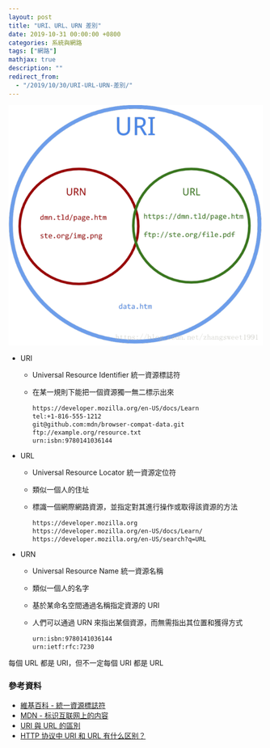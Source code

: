 ```yaml
---
layout: post
title: "URI、URL、URN 差別"
date: 2019-10-31 00:00:00 +0800
categories: 系統與網路
tags: ["網路"]
mathjax: true
description: ""
redirect_from: 
  - "/2019/10/30/URI-URL-URN-差別/"
---
```


![](/assets/img/posts/9Lrn7Uz.png)

- URI

  - Universal Resource Identifier 統一資源標誌符
  - 在某一規則下能把一個資源獨一無二標示出來

    ```
    https://developer.mozilla.org/en-US/docs/Learn
    tel:+1-816-555-1212
    git@github.com:mdn/browser-compat-data.git
    ftp://example.org/resource.txt
    urn:isbn:9780141036144
    ```

- URL

  - Universal Resource Locator 統一資源定位符
  - 類似一個人的住址
  - 標識一個網際網路資源，並指定對其進行操作或取得該資源的方法

    ```
    https://developer.mozilla.org
    https://developer.mozilla.org/en-US/docs/Learn/
    https://developer.mozilla.org/en-US/search?q=URL
    ```

- URN

  - Universal Resource Name 統一資源名稱
  - 類似一個人的名字
  - 基於某命名空間通過名稱指定資源的 URI
  - 人們可以通過 URN 來指出某個資源，而無需指出其位置和獲得方式

    ```
    urn:isbn:9780141036144
    urn:ietf:rfc:7230
    ```

每個 URL 都是 URI，但不一定每個 URI 都是 URL

### 參考資料

- [維基百科 - 統一資源標誌符](https://zh.wikipedia.org/wiki/%E7%BB%9F%E4%B8%80%E8%B5%84%E6%BA%90%E6%A0%87%E5%BF%97%E7%AC%A6)
- [MDN - 标识互联网上的内容](https://developer.mozilla.org/zh-CN/docs/Web/HTTP/Basics_of_HTTP/Identifying_resources_on_the_Web)
- [URI 與 URL 的區別](https://www.itread01.com/content/1541700250.html)
- [HTTP 协议中 URI 和 URL 有什么区别？](https://www.zhihu.com/question/21950864)
